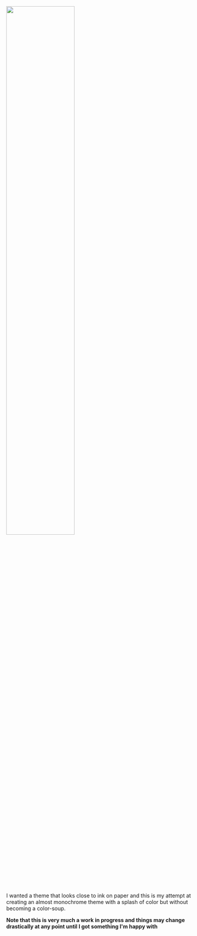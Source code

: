 <img src="../assets/notebook-logo.png" width=60%>

I wanted a theme that looks close to ink on paper and this is my attempt at creating an almost monochrome theme with a splash of color but without becoming a color-soup.

**Note that this is very much a work in progress and things may change drastically at any point until I got something I'm happy with**
